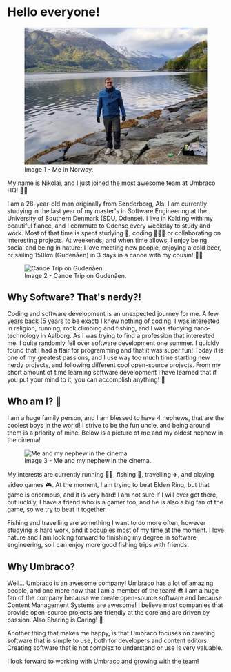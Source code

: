 # Hello everyone!

<figure>
  <img src="images/me-in-norway.jpg" alt="Me in Norway" width="450">
  <figcaption>Image 1 - Me in Norway.</figcaption>
</figure>

My name is Nikolai, and I just joined the most awesome team at Umbraco HQ! 🥳🥳

I am a 28-year-old man originally from Sønderborg, Als. I am currently studying in the last year of my master's in Software Engineering at the University of Southern Denmark (SDU, Odense). I live in Kolding with my beautiful fiancé, and I commute to Odense every weekday to study and work. Most of that time is spent studying 📖, coding 👨🏻‍💻 or collaborating on interesting projects. At weekends, and when time allows, I enjoy being social and being in nature; I love meeting new people, enjoying a cold beer, or sailing 150km (Gudenåen) in 3 days in a canoe with my cousin! 🛶🍻

<figure>
  <img src="images/canoe-trip.png" alt="Canoe Trip on Gudenåen" width="450">
  <figcaption>Image 2 - Canoe Trip on Gudenåen.</figcaption>
</figure>

## Why Software? That's nerdy?!

Coding and software development is an unexpected journey for me. A few years back (5 years to be exact) I knew nothing of coding. I was interested in religion, running, rock climbing and fishing, and I was studying nano-technology in Aalborg. As I was trying to find a profession that interested me, I quite randomly fell over software development one summer. I quickly found that I had a flair for programming and that it was super fun! Today it is one of my greatest passions, and I use way too much time starting new nerdy projects, and following different cool open-source projects. From my short amount of time learning software development I have learned that if you put your mind to it, you can accomplish anything! 🤩

## Who am I? 👀

I am a huge family person, and I am blessed to have 4 nephews, that are the coolest boys in the world! I strive to be the fun uncle, and being around them is a priority of mine. Below is a picture of me and my oldest nephew in the cinema!

<figure>
  <img src="images/one-of-my-nephews-in-the-cinema.png" alt="Me and my nephew in the cinema" width="450">
  <figcaption>Image 3 - Me and my nephew in the cinema.</figcaption>
</figure>

My interests are currently running 🏃🏻, fishing 🎣, travelling ✈️, and playing video games 🎮. At the moment, I am trying to beat Elden Ring, but that game is enormous, and it is very hard! I am not sure if I will ever get there, but luckily, I have a friend who is a gamer too, and he is also a big fan of the game, so we try to beat it together.

Fishing and travelling are something I want to do more often, however studying is hard work, and it occupies most of my time at the moment. I love nature and I am looking forward to finishing my degree in software engineering, so I can enjoy more good fishing trips with friends.

## Why Umbraco?

Well... Umbraco is an awesome company! Umbraco has a lot of amazing people, and one more now that I am a member of the team! 😎 I am a huge fan of the company because we create open-source software and because Content Management Systems are awesome! I believe most companies that provide open-source projects are friendly at the core and are driven by passion. Also Sharing is Caring! 🤝

Another thing that makes me happy, is that Umbraco focuses on creating software that is simple to use, both for developers and content editors. Creating software that is not complex to understand or use is very valuable.

I look forward to working with Umbraco and growing with the team!
